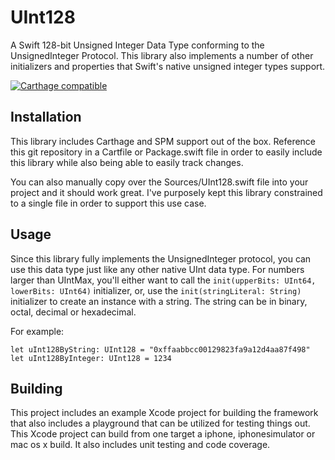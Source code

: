 # UInt128
A Swift 128-bit Unsigned Integer Data Type conforming to the UnsignedInteger Protocol.
This library also implements a number of other initializers and properties that Swift's
native unsigned integer types support.

[![Carthage compatible](https://img.shields.io/badge/Carthage-compatible-4BC51D.svg?style=flat)](https://github.com/Carthage/Carthage)

## Installation
This library includes Carthage and SPM support out of the box. Reference this git
repository in a Cartfile or Package.swift file in order to easily include this library
while also being able to easily track changes.

You can also manually copy over the Sources/UInt128.swift file into your project and
it should work great. I've purposely kept this library constrained to a single file in
order to support this use case.

## Usage
Since this library fully implements the UnsignedInteger protocol, you can use this data
type just like any other native UInt data type. For numbers larger than UIntMax, you'll
either want to call the `init(upperBits: UInt64, lowerBits: UInt64)` initializer, or,
use the `init(stringLiteral: String)` initializer to create an instance with a string.
The string can be in binary, octal, decimal or hexadecimal.

For example:

    let uInt128ByString: UInt128 = "0xffaabbcc00129823fa9a12d4aa87f498"
    let uInt128ByInteger: UInt128 = 1234

## Building
This project includes an example Xcode project for building the framework that also includes
a playground that can be utilized for testing things out. This Xcode project can build from
one target a iphone, iphonesimulator or mac os x build. It also includes unit testing and
code coverage.
